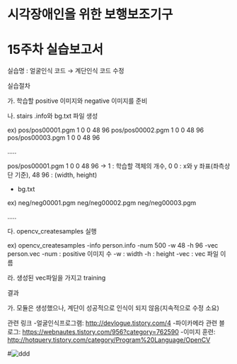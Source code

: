# 시각장애인을 위한 보행보조기구
# 15주차 실습보고서

실습명 : 얼굴인식 코드 → 계단인식 코드 수정

실습절차

가. 학습할 positive 이미지와 negative 이미지를 준비 

나. stairs .info와 bg.txt 파일 생성

ex)
pos/pos00001.pgm 1 0 0 48 96
pos/pos00002.pgm 1 0 0 48 96
pos/pos00003.pgm 1 0 0 48 96

.....

pos/pos00001.pgm 1 0 0 48 96  -> 1 : 학습할 객체의 개수,  0 0 : x와 y 좌표(좌측상단 기준),  48 96 : (width, height)

- bg.txt

ex)
neg/neg00001.pgm
neg/neg00002.pgm
neg/neg00003.pgm

.....

다. opencv_createsamples 실행 

ex)
opencv_createsamples -info person.info -num 500 -w 48 -h 96 -vec person.vec
-num : positive 이미지 수
-w : width
-h : height
-vec : vec 파일 이름 

라. 생성된 vec파일을 가지고 training



결과

가. 모듈은 생성했으나, 계단이 성공적으로 인식이 되지 않음(지속적으로 수정 소요)

관련 링크
-얼굴인식프로그램: http://devlogue.tistory.com/4
-파이카메라 관련 블로그: https://webnautes.tistory.com/956?category=762590
-이미지 훈련: http://hotquery.tistory.com/category/Program%20Language/OpenCV

#![ddd](https://user-images.githubusercontent.com/44151969/49708379-c5cfc780-fc72-11e8-8fc7-9f74943f4dd7.jpg)
 

